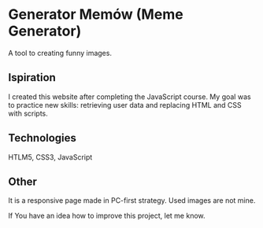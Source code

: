 # Generator Memów (Meme Generator)
A tool to creating funny images.

## Ispiration
I created this website after completing the JavaScript course. My goal was to practice new skills: retrieving user data and replacing HTML and CSS with scripts.

## Technologies
HTLM5, CSS3, JavaScript

## Other
It is a responsive page made in PC-first strategy. Used images are not mine.

If You have an idea how to improve this project, let me know.